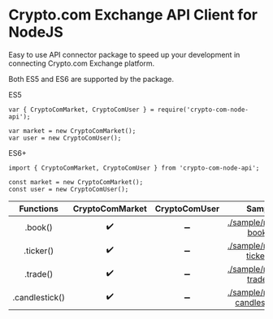 # Crypto.com Exchange API Client for NodeJS
Easy to use API connector package to speed up your development in connecting Crypto.com Exchange platform.

Both ES5 and ES6 are supported by the package.

ES5
```
var { CryptoComMarket, CryptoComUser } = require('crypto-com-node-api');

var market = new CryptoComMarket();
var user = new CryptoComUser();
```
ES6+
```
import { CryptoComMarket, CryptoComUser } from 'crypto-com-node-api';

const market = new CryptoComMarket();
const user = new CryptoComUser();
````

| Functions | CryptoComMarket | CryptoComUser | Sample | 
| :---: | :---: | :---: | :---:
| .book() | :heavy_check_mark: | :heavy_minus_sign: | [./sample/market-book.js](https://github.com/MichelSzekeres/crypto-com-node-api/blob/main/sample/market-book.js)
| .ticker() | :heavy_check_mark: | :heavy_minus_sign: | [./sample/market-ticker.js](https://github.com/MichelSzekeres/crypto-com-node-api/blob/main/sample/market-ticker.js)
| .trade() | :heavy_check_mark: | :heavy_minus_sign: | [./sample/market-trade.js](https://github.com/MichelSzekeres/crypto-com-node-api/blob/main/sample/market-trade.js)
| .candlestick() | :heavy_check_mark: | :heavy_minus_sign: | [./sample/market-candlestick.js](https://github.com/MichelSzekeres/crypto-com-node-api/blob/main/sample/market-candlestick.js)
